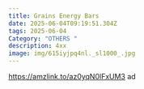 ```yaml
---
title: Grains Energy Bars
date: 2025-06-04T09:19:51.304Z
tags: 2025-06-04
Category: "OTHERS "
description: 4xx
image: img/615iyjpq4nl._sl1000_.jpg
---
```

https://amzlink.to/az0yqN0lFxUM3 ad